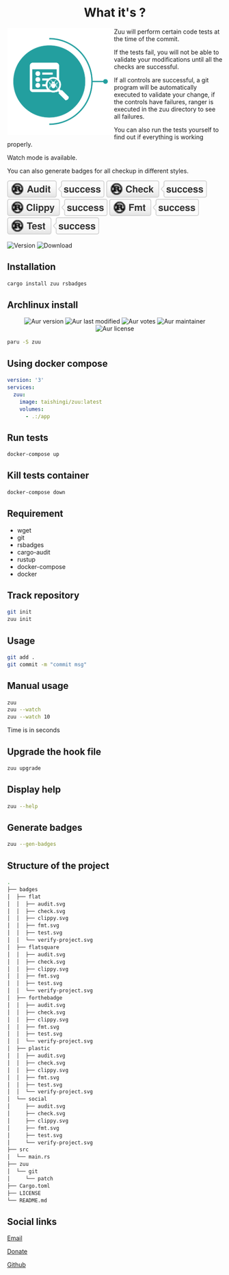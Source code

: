 <h1 style="text-align: center">What it's ?</h1>


<div style="float: left">
<img src="https://raw.githubusercontent.com/taishingi/zuu/master/img/logo.png" alt="logo" width="250" title="zuu"/>
</div>

Zuu will perform certain code tests at the time of the commit. 

If the tests fail, you will not be able to validate your modifications until all the checks are successful.

If all controls are successful, a git program will be automatically executed to validate your change, if the controls have failures, ranger is executed in the zuu directory to see all failures.

You can also run the tests yourself to find out if everything is working properly.

Watch mode is available.

You can also generate badges for all checkup in different styles.

![audit](https://raw.githubusercontent.com/taishingi/zuu/master/badges/social/audit.svg)
![check](https://raw.githubusercontent.com/taishingi/zuu/master/badges/social/check.svg)
![clippy](https://raw.githubusercontent.com/taishingi/zuu/master/badges/social/clippy.svg)
![format](https://raw.githubusercontent.com/taishingi/zuu/master/badges/social/fmt.svg)
![test](https://raw.githubusercontent.com/taishingi/zuu/master/badges/social/test.svg)

![Version](https://img.shields.io/crates/v/zuu?style=social)
![Download](https://img.shields.io/crates/d/zuu?style=social)

## Installation

```sh
cargo install zuu rsbadges
```

## Archlinux install

<div style="text-align: center">
<img src="https://img.shields.io/aur/version/zuu?style=social" alt="Aur version"/>
<img src="https://img.shields.io/aur/last-modified/zuu?style=social" alt="Aur last modified"/>
<img src="https://img.shields.io/aur/votes/zuu?style=social" alt="Aur votes"/>
<img src="https://img.shields.io/aur/maintainer/zuu?style=social" alt="Aur maintainer"/>
<img src="https://img.shields.io/aur/license/zuu?style=social" alt="Aur license"/>
</div>

```bash
paru -S zuu
```

## Using docker compose

```yaml
version: '3'
services:
  zuu:
    image: taishingi/zuu:latest
    volumes:
      - .:/app
```

## Run tests

```bash
docker-compose up
```

## Kill tests container

```bash
docker-compose down
```

## Requirement

- wget
- git
- rsbadges
- cargo-audit
- rustup
- docker-compose
- docker

## Track repository

```bash
git init
zuu init
```

## Usage

```sh
git add .
git commit -m "commit msg"
```

## Manual usage

```bash
zuu
zuu --watch
zuu --watch 10
```

Time is in seconds

## Upgrade the hook file

```bash
zuu upgrade
```

## Display help

```bash
zuu --help
```

## Generate badges

```bash
zuu --gen-badges
```

## Structure of the project

```bash
.
├── badges
│  ├── flat
│  │  ├── audit.svg
│  │  ├── check.svg
│  │  ├── clippy.svg
│  │  ├── fmt.svg
│  │  ├── test.svg
│  │  └── verify-project.svg
│  ├── flatsquare
│  │  ├── audit.svg
│  │  ├── check.svg
│  │  ├── clippy.svg
│  │  ├── fmt.svg
│  │  ├── test.svg
│  │  └── verify-project.svg
│  ├── forthebadge
│  │  ├── audit.svg
│  │  ├── check.svg
│  │  ├── clippy.svg
│  │  ├── fmt.svg
│  │  ├── test.svg
│  │  └── verify-project.svg
│  ├── plastic
│  │  ├── audit.svg
│  │  ├── check.svg
│  │  ├── clippy.svg
│  │  ├── fmt.svg
│  │  ├── test.svg
│  │  └── verify-project.svg
│  └── social
│     ├── audit.svg
│     ├── check.svg
│     ├── clippy.svg
│     ├── fmt.svg
│     ├── test.svg
│     └── verify-project.svg
├── src
│  └── main.rs
├── zuu
│  └── git
│     └── patch
├── Cargo.toml
├── LICENSE
└── README.md
```

## Social links

[Email](mailto:micieli@vivaldi.net)

[Donate](https://www.paypal.com/donate/?hosted_button_id=D43VUM85PM724)

[Github](https://github.com/taishingi)
